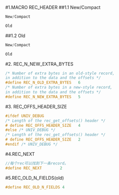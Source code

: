 #1.MACRO REC_HEADER
##1.1 New/Compact

```cpp
New/Compact

Old


```

##1.2 Old
```cpp
New/Compact

Old


```

#2. REC_N_NEW_EXTRA_BYTES

```cpp
/* Number of extra bytes in an old-style record,
in addition to the data and the offsets */
#define REC_N_OLD_EXTRA_BYTES   6
/* Number of extra bytes in a new-style record,
in addition to the data and the offsets */
#define REC_N_NEW_EXTRA_BYTES   5
```

#3. REC_OFFS_HEADER_SIZE

```cpp
#ifdef UNIV_DEBUG
/* Length of the rec_get_offsets() header */
# define REC_OFFS_HEADER_SIZE   4
#else /* UNIV_DEBUG */
/* Length of the rec_get_offsets() header */
# define REC_OFFS_HEADER_SIZE   2
#endif /* UNIV_DEBUG */
```

#4.REC_NEXT

```cpp
//每个rec可以找到下一条record。
#define REC_NEXT        2
```

#5.REC_OLD_N_FIELDS(old)

```cpp
#define REC_OLD_N_FIELDS 4
```